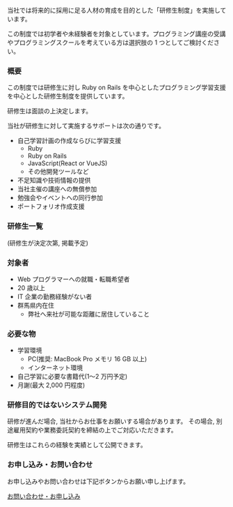 当社では将来的に採用に足る人材の育成を目的とした「研修生制度」を実施しています。

この制度では初学者や未経験者を対象としています。プログラミング講座の受講やプログラミングスクールを考えている方は選択肢の 1 つとしてご検討ください。

### 概要

この制度では研修生に対し Ruby on Rails を中心としたプログラミング学習支援を中心とした研修生制度を提供しています。

研修生は面談の上決定します。

当社が研修生に対して実施するサポートは次の通りです。

- 自己学習計画の作成ならびに学習支援
    - Ruby 
    - Ruby on Rails
    - JavaScript(React or VueJS)
    - その他開発ツールなど
- 不足知識や技術情報の提供
- 当社主催の講座への無償参加
- 勉強会やイベントへの同行参加
- ポートフォリオ作成支援 

### 研修生一覧

(研修生が決定次第, 掲載予定)

### 対象者

- Web プログラマーへの就職・転職希望者
- 20 歳以上
- IT 企業の勤務経験がない者
- 群馬県内在住
    - 弊社へ来社が可能な距離に居住していること

### 必要な物

- 学習環境
    - PC(推奨: MacBook Pro メモリ 16 GB 以上)
    - インターネット環境
- 自己学習に必要な書籍代(1〜2 万円予定)
- 月謝(最大 2,000 円程度) 

### 研修目的ではないシステム開発

研修が進んだ場合, 当社からお仕事をお願いする場合があります。
その場合, 別途雇用契約や業務委託契約を締結の上でご対応いただきます。

研修生はこれらの経験を実績として公開できます。

### お申し込み・お問い合わせ

お申し込みやお問い合わせは下記ボタンからお願い申し上げます。

<a class="button is-primary" href="#" disabled>お問い合わせ・お申し込み</a>

